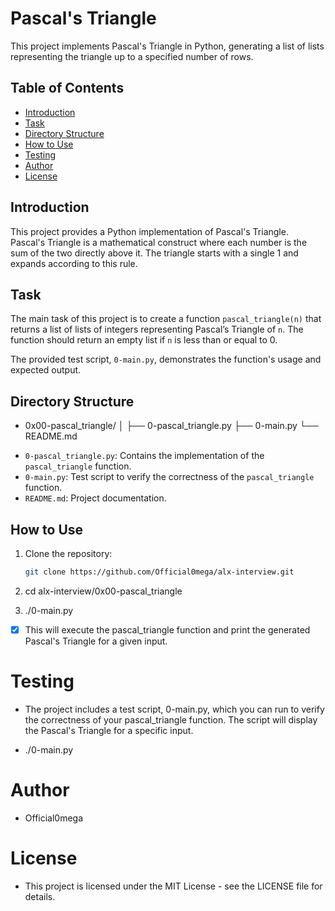 # Pascal's Triangle

This project implements Pascal's Triangle in Python, generating a list of lists representing the triangle up to a specified number of rows.

## Table of Contents

- [Introduction](#introduction)
- [Task](#task)
- [Directory Structure](#directory-structure)
- [How to Use](#how-to-use)
- [Testing](#testing)
- [Author](#author)
- [License](#license)

## Introduction

This project provides a Python implementation of Pascal's Triangle. Pascal's Triangle is a mathematical construct where each number is the sum of the two directly above it. The triangle starts with a single 1 and expands according to this rule.

## Task

The main task of this project is to create a function `pascal_triangle(n)` that returns a list of lists of integers representing Pascal’s Triangle of `n`. The function should return an empty list if `n` is less than or equal to 0.

The provided test script, `0-main.py`, demonstrates the function's usage and expected output.

## Directory Structure
* 0x00-pascal_triangle/
│
├── 0-pascal_triangle.py
├── 0-main.py
└── README.md


- `0-pascal_triangle.py`: Contains the implementation of the `pascal_triangle` function.
- `0-main.py`: Test script to verify the correctness of the `pascal_triangle` function.
- `README.md`: Project documentation.

## How to Use

1. Clone the repository:

   ```bash
   git clone https://github.com/Official0mega/alx-interview.git
   ```
2. cd alx-interview/0x00-pascal_triangle

3. ./0-main.py

- [x] This will execute the pascal_triangle function and print the generated Pascal's Triangle for a given input.

# Testing
* The project includes a test script, 0-main.py, which you can run to verify the correctness of your pascal_triangle function. The script will display the Pascal's Triangle for a specific input.
+ ./0-main.py

# Author
* Official0mega

# License
* This project is licensed under the MIT License - see the LICENSE file for details.



